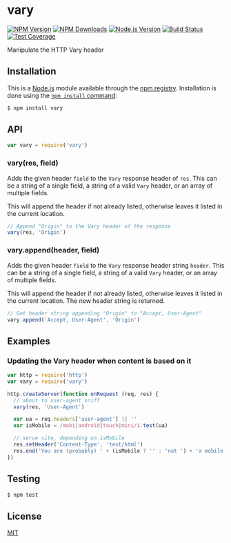 # vary

[![NPM Version][npm-image]][npm-url]
[![NPM Downloads][downloads-image]][downloads-url]
[![Node.js Version][node-version-image]][node-version-url]
[![Build Status][travis-image]][travis-url]
[![Test Coverage][coveralls-image]][coveralls-url]

Manipulate the HTTP Vary header

## Installation

This is a [Node.js](https://nodejs.org/en/) module available through the
[npm registry](https://www.npmjs.com/). Installation is done using the
[`npm install` command](https://docs.npmjs.com/getting-started/installing-npm-packages-locally):

```sh
$ npm install vary
```

## API

<!-- eslint-disable no-unused-vars -->

```js
var vary = require('vary')
```

### vary(res, field)

Adds the given header `field` to the `Vary` response header of `res`. This can be a string of a single field, a string
of a valid `Vary`
header, or an array of multiple fields.

This will append the header if not already listed, otherwise leaves it listed in the current location.

<!-- eslint-disable no-undef -->

```js
// Append "Origin" to the Vary header of the response
vary(res, 'Origin')
```

### vary.append(header, field)

Adds the given header `field` to the `Vary` response header string `header`. This can be a string of a single field, a
string of a valid `Vary` header, or an array of multiple fields.

This will append the header if not already listed, otherwise leaves it listed in the current location. The new header
string is returned.

<!-- eslint-disable no-undef -->

```js
// Get header string appending "Origin" to "Accept, User-Agent"
vary.append('Accept, User-Agent', 'Origin')
```

## Examples

### Updating the Vary header when content is based on it

```js
var http = require('http')
var vary = require('vary')

http.createServer(function onRequest (req, res) {
  // about to user-agent sniff
  vary(res, 'User-Agent')

  var ua = req.headers['user-agent'] || ''
  var isMobile = /mobi|android|touch|mini/i.test(ua)

  // serve site, depending on isMobile
  res.setHeader('Content-Type', 'text/html')
  res.end('You are (probably) ' + (isMobile ? '' : 'not ') + 'a mobile user')
})
```

## Testing

```sh
$ npm test
```

## License

[MIT](LICENSE)

[npm-image]: https://img.shields.io/npm/v/vary.svg

[npm-url]: https://npmjs.org/package/vary

[node-version-image]: https://img.shields.io/node/v/vary.svg

[node-version-url]: https://nodejs.org/en/download

[travis-image]: https://img.shields.io/travis/jshttp/vary/master.svg

[travis-url]: https://travis-ci.org/jshttp/vary

[coveralls-image]: https://img.shields.io/coveralls/jshttp/vary/master.svg

[coveralls-url]: https://coveralls.io/r/jshttp/vary

[downloads-image]: https://img.shields.io/npm/dm/vary.svg

[downloads-url]: https://npmjs.org/package/vary
